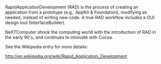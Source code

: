 

RapidApplicationDevelopment (RAD) is the process of creating an application from a prototype (e.g., AppKit & Foundation), modifying as needed, instead of writing new code. A true RAD workflow includes a GUI design tool (InterfaceBuilder).

NeXTComputer shook the computing world with the introduction of RAD in the early 90's, and continues to innovate with Cocoa.

See the Wikipedia entry for more details:

http://en.wikipedia.org/wiki/Rapid_Application_Development
